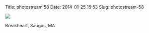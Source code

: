 Title: photostream 58
Date: 2014-01-25 15:53
Slug: photostream-58

[![](http://martinfowler.com/photos/58.jpg)](http://martinfowler.com/photos/58.html)

</p>

</p>

Breakheart, Saugus, MA

</p>

